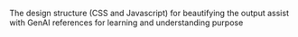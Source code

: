 The design structure (CSS and Javascript) for beautifying the output assist with GenAI references for learning and understanding purpose
